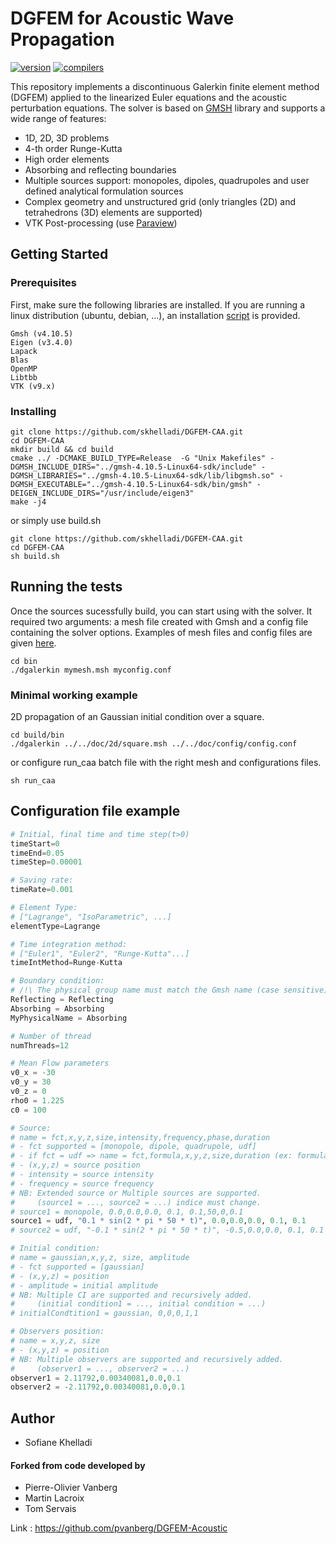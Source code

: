 # DGFEM for Acoustic Wave Propagation 

[![version](https://img.shields.io/badge/version-1.3.4-red)](https://github.com/skhelladi/DGFEM-CAA/releases/tag/v1.3.4) 
[![compilers](https://img.shields.io/badge/c++-17%20|%2020-27ae60.svg)](https://github.com/skhelladi/DGFEM-CAA/releases/tag/v1.3.4) 

This repository implements a discontinuous Galerkin finite element method (DGFEM) applied to the linearized Euler equations and the acoustic 
perturbation equations. 
The solver is based on [GMSH](http://gmsh.info/) library and supports a wide range of features:

- 1D, 2D, 3D problems
- 4-th order Runge-Kutta
- High order elements
- Absorbing and reflecting boundaries
- Multiple sources support: monopoles, dipoles, quadrupoles and user defined analytical formulation sources 
- Complex geometry and unstructured grid (only triangles (2D) and tetrahedrons (3D) elements are supported)
- VTK Post-processing (use [Paraview](https://www.paraview.org/)) 

<!-- | Auditorium     | Isosurfaces     | Bulk|
| ------------- |:-------------:| :-------------:| 
| <img src="https://gitlab.ensam.eu/khelladi/DGFEM-Acoustic/-/raw/b1026a1c6b9d312d02f6f70e776ed98e054ef00a/assets/auditorium_source2_2.png" width="400" height="200" />    | <img src="https://gitlab.ensam.eu/khelladi/DGFEM-Acoustic/-/raw/b1026a1c6b9d312d02f6f70e776ed98e054ef00a/assets/auditorium_source_iso1.png" width="400" height="200" />  | <img src="https://gitlab.ensam.eu/khelladi/DGFEM-Acoustic/-/raw/b1026a1c6b9d312d02f6f70e776ed98e054ef00a/assets/auditorium_source_bulk1.png" width="400" height="200" /> | -->


## Getting Started
 	
### Prerequisites

First, make sure the following libraries are installed. If you are running a linux distribution (ubuntu, debian, ...), an installation [script](https://github.com/skhelladi/DGFEM-CAA/blob/main/build.sh) is provided. 

```
Gmsh (v4.10.5)
Eigen (v3.4.0)
Lapack
Blas
OpenMP
Libtbb
VTK (v9.x)
```

### Installing

```
git clone https://github.com/skhelladi/DGFEM-CAA.git
cd DGFEM-CAA
mkdir build && cd build
cmake ../ -DCMAKE_BUILD_TYPE=Release  -G "Unix Makefiles" -DGMSH_INCLUDE_DIRS="../gmsh-4.10.5-Linux64-sdk/include" -DGMSH_LIBRARIES="../gmsh-4.10.5-Linux64-sdk/lib/libgmsh.so" -DGMSH_EXECUTABLE="../gmsh-4.10.5-Linux64-sdk/bin/gmsh" -DEIGEN_INCLUDE_DIRS="/usr/include/eigen3"
make -j4
```

or simply use build.sh 
```
git clone https://github.com/skhelladi/DGFEM-CAA.git
cd DGFEM-CAA
sh build.sh
```


## Running the tests
Once the sources sucessfully build, you can start using with the solver. It required two arguments: a mesh file created with Gmsh and a config file containing the solver options. Examples of mesh files and config files are given [here](https://github.com/skhelladi/DGFEM-CAA/tree/development/doc).

```
cd bin
./dgalerkin mymesh.msh myconfig.conf
```

### Minimal working example

2D propagation of an Gaussian initial condition over a square.

```
cd build/bin
./dgalerkin ../../doc/2d/square.msh ../../doc/config/config.conf 
```

or configure run_caa batch file with the right mesh and configurations files.

```
sh run_caa 
```
## Configuration file example
<!-- python style text highlight -->
```python 
# Initial, final time and time step(t>0)
timeStart=0
timeEnd=0.05
timeStep=0.00001

# Saving rate:
timeRate=0.001

# Element Type:
# ["Lagrange", "IsoParametric", ...]
elementType=Lagrange

# Time integration method:
# ["Euler1", "Euler2", "Runge-Kutta"...]
timeIntMethod=Runge-Kutta

# Boundary condition:
# /!\ The physical group name must match the Gmsh name (case sensitive)
Reflecting = Reflecting
Absorbing = Absorbing
MyPhysicalName = Absorbing

# Number of thread
numThreads=12

# Mean Flow parameters
v0_x = -30
v0_y = 30
v0_z = 0
rho0 = 1.225
c0 = 100

# Source:
# name = fct,x,y,z,size,intensity,frequency,phase,duration
# - fct supported = [monopole, dipole, quadrupole, udf]
# - if fct = udf => name = fct,formula,x,y,z,size,duration (ex: formulat = 0.1 * sin(2 * pi * 50 * t))
# - (x,y,z) = source position
# - intensity = source intensity
# - frequency = source frequency
# NB: Extended source or Multiple sources are supported.
#     (source1 = ..., source2 = ...) indice must change.
# source1 = monopole, 0.0,0.0,0.0, 0.1, 0.1,50,0,0.1
source1 = udf, "0.1 * sin(2 * pi * 50 * t)", 0.0,0.0,0.0, 0.1, 0.1
# source2 = udf, "-0.1 * sin(2 * pi * 50 * t)", -0.5,0.0,0.0, 0.1, 0.1

# Initial condition:
# name = gaussian,x,y,z, size, amplitude
# - fct supported = [gaussian]
# - (x,y,z) = position
# - amplitude = initial amplitude
# NB: Multiple CI are supported and recursively added.
#     (initial condition1 = ..., initial condition = ...)
# initialCondtition1 = gaussian, 0,0,0,1,1

# Observers position:
# name = x,y,z, size
# - (x,y,z) = position
# NB: Multiple observers are supported and recursively added.
#     (observer1 = ..., observer2 = ...)
observer1 = 2.11792,0.00340081,0.0,0.1
observer2 = -2.11792,0.00340081,0.0,0.1


```

## Author
* Sofiane Khelladi

#### Forked from code developed by
* Pierre-Olivier Vanberg
* Martin Lacroix
* Tom Servais

Link : https://github.com/pvanberg/DGFEM-Acoustic

